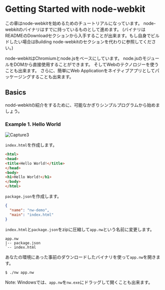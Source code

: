 # Getting Started with node-webkit

この章はnode-webkitを始めるためのチュートリアルになっています。
node-webkitのバイナリはすでに持っているものとして進めます。
(バイナリはREADMEのDownloadセクションから入手することが出来ます。もし自身でビルドしたい場合はBuilding node-webkitのセクションを代わりに参照してください。)

node-webkitはChromiumとnode.jsをベースにしています。
node.jsのモジュールをDOMから直接使用することができます。
そしてWebのテクノロジーを使うことも出来ます。
さらに、簡単にWeb Applicationをネイティブアプリとしてパッケージングすることも出来ます。

## Basics

nodd-webkitの紹介をするために、可能なかぎりシンプルプログラムから始めましょう。

### Example 1. Hello World

![Capture3](https://f.cloud.github.com/assets/2891424/279516/5fba0cca-912b-11e2-983d-c2e8a66c3706.PNG)

`index.html`を作成します。

```html
<html>
<head>
<title>Hello World!</title>
</head>
<body>
<h1>Hello World!</h1>
</body>
</html>
```

`package.json`を作成します。

```json
{
  "name": "nw-demo",
  "main": "index.html"
}
```

`index.html`と`package.json`をzipに圧縮して`app.nw`という名前に変更します。

    app.nw
    |-- package.json
    `-- index.html


あなたの環境にあった事前のダウンロードしたバイナリを使って`app.nw`を開きます。

```bash
$ ./nw app.nw
```

Note: Windowsでは、`app.nw`を`nw.exe`にドラッグして開くことも出来ます。
